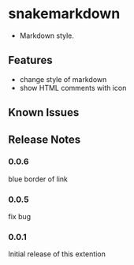 snakemarkdown
=============

- Markdown style.

## Features

- change style of markdown
- show HTML comments with icon
    <!-- like this -->

## Known Issues


## Release Notes

### 0.0.6
blue border of link

### 0.0.5
fix bug

### 0.0.1

Initial release of this extention

